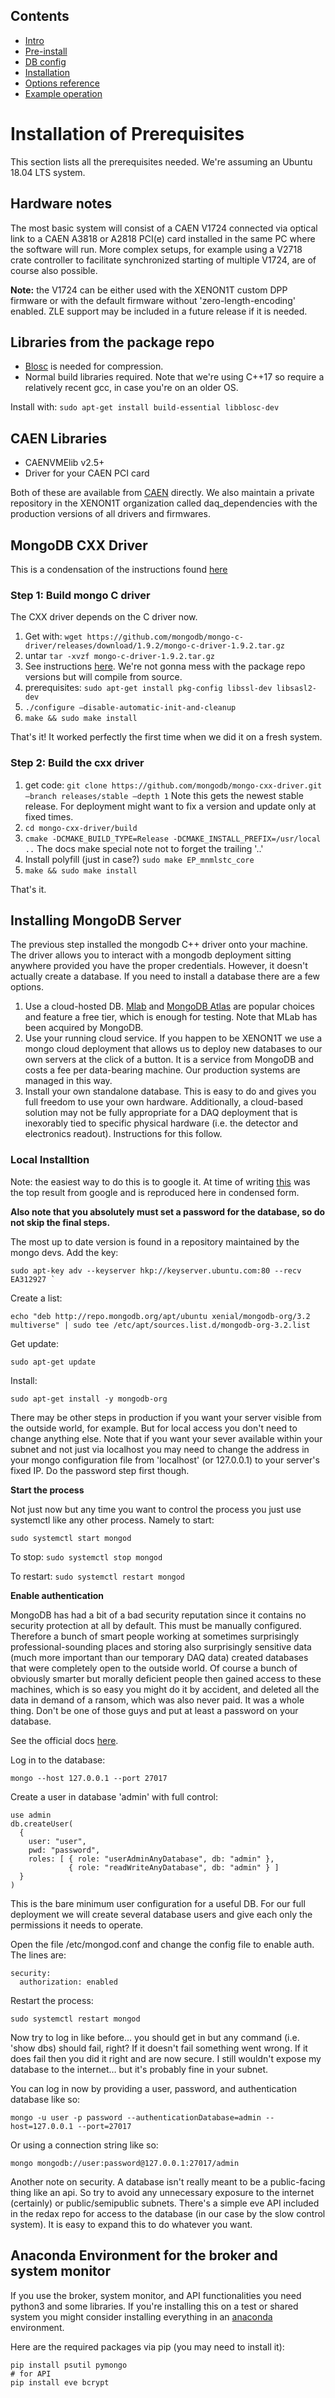 ## Contents
* [Intro](index.md) 
* [Pre-install](prerequisites.md) 
* [DB config](databases.md) 
* [Installation](installation.md) 
* [Options reference](daq_options.md) 
* [Example operation](how_to_run.md)

# Installation of Prerequisites

This section lists all the prerequisites needed. We're assuming an Ubuntu 18.04 LTS system.

## Hardware notes

The most basic system will consist of a CAEN V1724 connected via optical link to a CAEN A3818 or A2818 PCI(e) card installed in the same PC where the software will run. More complex setups, for example using a V2718 crate controller to facilitate synchronized starting of multiple V1724, are of course also possible.

**Note:** the V1724 can be either used with the XENON1T custom DPP firmware or with the default firmware without 'zero-length-encoding' enabled. ZLE support may be included in a future release if it is needed.

## Libraries from the package repo

  * [Blosc](http://blosc.org/) is needed for compression. 
  * Normal build libraries required. Note that we're using C++17 so require a relatively recent gcc, in case you're on an older OS.
  
Install with: `sudo apt-get install build-essential libblosc-dev`

## CAEN Libraries

  * CAENVMElib v2.5+
  * Driver for your CAEN PCI card

Both of these are available from [CAEN](http://www.caen.it) directly. We also maintain a private repository in the XENON1T organization called daq_dependencies with the production versions of all drivers and firmwares. 


## MongoDB CXX Driver

This is a condensation of the instructions found [here](https://mongodb.github.io/mongo-cxx-driver/mongocxx-v3/installation)

### Step 1: Build mongo C driver
The CXX driver depends on the C driver now.

1. Get with: `wget https://github.com/mongodb/mongo-c-driver/releases/download/1.9.2/mongo-c-driver-1.9.2.tar.gz`
2. untar `tar -xvzf mongo-c-driver-1.9.2.tar.gz`
3. See instructions [here](http://mongoc.org/libmongoc/current/installing.html). We're not gonna mess with the package repo versions but will compile from source.
4. prerequisites: `sudo apt-get install pkg-config libssl-dev libsasl2-dev`
5. `./configure –disable-automatic-init-and-cleanup`
6. `make && sudo make install`

That's it! It worked perfectly the first time when we did it on a fresh system.

### Step 2: Build the cxx driver

1. get code: `git clone https://github.com/mongodb/mongo-cxx-driver.git –branch releases/stable –depth 1` Note this gets the newest stable release. For deployment might want to fix a version and update only at fixed times.
2. `cd mongo-cxx-driver/build`
3. `cmake -DCMAKE_BUILD_TYPE=Release -DCMAKE_INSTALL_PREFIX=/usr/local ..` The docs make special note not to forget the trailing '..'
4. Install polyfill (just in case?) `sudo make EP_mnmlstc_core`
5. `make && sudo make install`

That's it. 

## Installing MongoDB Server

The previous step installed the mongodb C++ driver onto your machine. The driver allows you to interact with a mongodb 
deployment sitting anywhere provided you have the proper credentials. However, it doesn't actually create a database. If 
you need to install a database there are a few options.

1. Use a cloud-hosted DB. [Mlab](https://www.mlab.com) and [MongoDB Atlas](https://www.mongodb.com/cloud/atlas) are popular choices and feature a free tier, which is enough for testing. Note that MLab has been acquired by MongoDB.
2. Use your running cloud service. If you happen to be XENON1T we use a mongo cloud deployment that allows us to deploy new databases to our own servers at the click of a button. It is a service from MongoDB and costs a fee per data-bearing machine. Our production systems are managed in this way.
3. Install your own standalone database. This is easy to do and gives you full freedom to use your own hardware. Additionally, a cloud-based solution may not be fully appropriate for a DAQ deployment that is inexorably tied to specific physical hardware (i.e. the detector and electronics readout). Instructions for this follow.

### Local Installtion

Note: the easiest way to do this is to google it. At time of writing 
[this](https://www.digitalocean.com/community/tutorials/how-to-install-mongodb-on-ubuntu-16-04) was the top result from
google and is reproduced here in condensed form.

**Also note that you absolutely must set a password for the database, so do not skip the final steps.**

The most up to date version is found in a repository maintained by the mongo devs. Add the key:
```
sudo apt-key adv --keyserver hkp://keyserver.ubuntu.com:80 --recv EA312927 `
```
Create a list:
```
echo "deb http://repo.mongodb.org/apt/ubuntu xenial/mongodb-org/3.2 multiverse" | sudo tee /etc/apt/sources.list.d/mongodb-org-3.2.list
```
Get update:
```
sudo apt-get update
```
Install:
```
sudo apt-get install -y mongodb-org
```
There may be other steps in production if you want your server visible from the outside world, for example. But for local access you don't need to change anything else. Note that if you want your sever available within your subnet and not just via localhost you may need to change the address in your mongo configuration file from 'localhost' (or 127.0.0.1) to your server's fixed IP. Do the password step first though.

**Start the process**

Not just now but any time you want to control the process you just use systemctl like any other process. Namely to start:

`sudo systemctl start mongod`

To stop: `sudo systemctl stop mongod` 

To restart: `sudo systemctl restart mongod`

**Enable authentication**

MongoDB has had a bit of a bad security reputation since it contains no security protection at all by default. This must 
be manually configured. Therefore a bunch of smart people working at sometimes surprisingly professional-sounding places and 
storing also surprisingly sensitive data (much more important than our temporary DAQ data) created databases that were 
completely open to the outside world. Of course a bunch of obviously smarter but morally deficient people then gained 
access to these machines, which is so easy you might do it by accident, and deleted all the data in demand of a ransom, 
which was also never paid. It was a whole thing. Don't be one of those guys and put at least a password on your database.

See the official docs [here](https://docs.mongodb.com/manual/tutorial/enable-authentication/).

Log in to the database:
```
mongo --host 127.0.0.1 --port 27017
```

Create a user in database 'admin' with full control:
```
use admin
db.createUser(
  {
    user: "user",
    pwd: "password",
    roles: [ { role: "userAdminAnyDatabase", db: "admin" },
             { role: "readWriteAnyDatabase", db: "admin" } ]
  }
)
```

This is the bare minimum user configuration for a useful DB. For our full deployment we will create several database users and give each only the permissions it needs to operate.

Open the file /etc/mongod.conf and change the config file to enable auth. The lines are:

```
security:
  authorization: enabled
```
  
Restart the process:

```sudo systemctl restart mongod```

Now try to log in like before… you should get in but any command (i.e. 'show dbs) should fail, right? If it doesn't fail something went wrong. If it does fail then you did it right and are now secure. I still wouldn't expose my database to the internet… but it's probably fine in your subnet.

You can log in now by providing a user, password, and authentication database like so:

```mongo -u user -p password --authenticationDatabase=admin --host=127.0.0.1 --port=27017```

Or using a connection string like so:

```mongo mongodb://user:password@127.0.0.1:27017/admin```

Another note on security. A database isn't really meant to be a public-facing thing like an api. So try to avoid any unnecessary exposure to the internet (certainly) or public/semipublic subnets. There's a simple eve API included in 
the redax repo for access to the database (in our case by the slow control system). It is easy to expand this
to do whatever you want. 

## Anaconda Environment for the broker and system monitor

If you use the broker, system monitor, and API functionalities you need python3 and some libraries. If you're installing this on a test or shared system you might consider installing everything in an [anaconda](https://www.anaconda.com/) environment.

Here are the required packages via pip (you may need to install it):
```
pip install psutil pymongo 
# for API
pip install eve bcrypt
```


